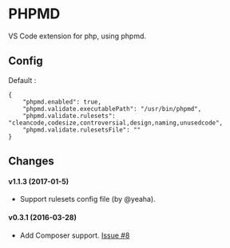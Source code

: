 # PHPMD

VS Code extension for php, using phpmd.

## Config

Default :

	{
		"phpmd.enabled": true,
		"phpmd.validate.executablePath": "/usr/bin/phpmd",
		"phpmd.validate.rulesets": "cleancode,codesize,controversial,design,naming,unusedcode",
		"phpmd.validate.rulesetsFile": ""
	}

## Changes

#### v1.1.3 (2017-01-5)

- Support rulesets config file (by @yeaha).

#### v0.3.1 (2016-03-28)

- Add Composer support. [Issue #8](https://github.com/ly95/vsc.phpmd/issues/8)
